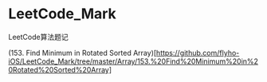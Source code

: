# LeetCode_Mark
LeetCode算法题记

(153. Find Minimum in Rotated Sorted Array)[https://github.com/flyho-iOS/LeetCode_Mark/tree/master/Array/153.%20Find%20Minimum%20in%20Rotated%20Sorted%20Array]
